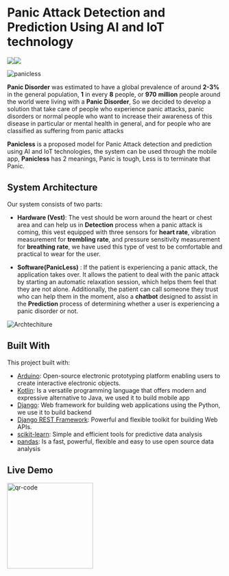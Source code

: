 # Panic Attack Detection and Prediction Using AI and IoT technology  

![](https://img.shields.io/badge/License-PanicLess-blue)![](https://img.shields.io/badge/Version-v1-blue)  

![panicless](https://github.com/PanicLess-2023/.github/assets/77099631/3e495a44-18a4-4025-9423-f752b3ae95fe)

**Panic Disorder** was estimated to have a global prevalence of around **2-3%** in the general population, **1** in every **8** people, or **970** **million** people around the world were living with a **Panic Disorder**, So we decided to develop a solution that take care of people who experience panic  attacks, panic disorders or normal people who want to increase their  awareness of this disease in particular or mental health in general, and  for people who are classified as suffering from panic attacks

**Panicless** is a proposed model for Panic Attack detection and prediction using AI and IoT technologies, the system can be used through the mobile app, **Panicless** has 2 meanings, Panic is tough, Less is to terminate that Panic.

## System Architecture

Our system consists of two parts:

- **Hardware (Vest)**: The  vest should be worn around the heart or chest area and can help us in **Detection** process when a panic attack is coming, this vest equipped with three sensors for **heart rate**, vibration measurement for **trembling rate**, and pressure sensitivity measurement for **breathing rate**, we have used this type of vest to be comfortable and practical to wear for the user.

- **Software(PanicLess)** : If the patient is experiencing a panic attack, the application takes over. It allows the patient to deal with the panic attack by starting an automatic  relaxation session, which helps them feel that they are not alone.  Additionally, the patient can call someone they trust who can help  them in the moment, also a **chatbot** designed to assist in the **Prediction** process of  determining whether a user is experiencing a panic disorder or not.

![Archtechiture](https://github.com/mohameddwedar689/Travel-Tour-Website/assets/77099631/9331e0e5-d6c4-4d23-a3b7-e6c9f67e1c89)

## Built With

This project built with:

- [Arduino](https://www.arduino.cc/): Open-source electronic prototyping platform enabling users to create interactive electronic objects.
- [Kotlin](https://kotlinlang.org/): Is a versatile programming language that offers modern and expressive alternative to Java, we used it to build mobile app
- [Django](https://www.djangoproject.com/): Web framework for building web applications using the Python, we use it to build backend
- [Django REST Framework](https://www.django-rest-framework.org/): Powerful and flexible toolkit for building Web APIs.
- [scikit-learn](https://scikit-learn.org/stable/): Simple and efficient tools for predictive data analysis
- [pandas](https://pandas.pydata.org/): Is a fast, powerful, flexible and easy to use open source data analysis

## Live Demo

<img src="https://github.com/mohameddwedar689/Travel-Tour-Website/assets/77099631/5445cb70-211d-440e-aca9-6e55a2f68df9" alt="qr-code" width="200" height="200" />

